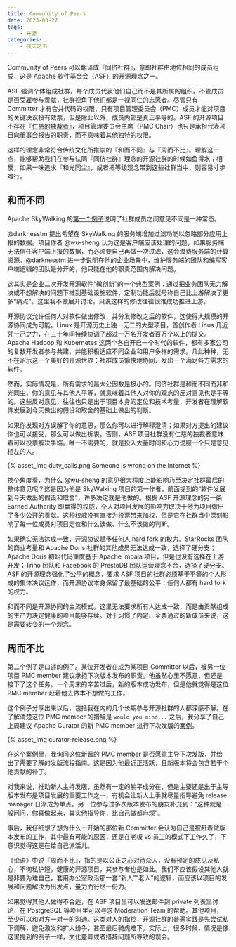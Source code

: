 ```yaml
---
title: Community of Peers
date: 2023-03-27
tags:
    - 开源
categories:
    - 夜天之书
---
```


Community of Peers 可以翻译成『同侪社群』，意即社群由地位相同的成员组成，这是 Apache 软件基金会（ASF）的[开源理念](https://www.apache.org/theapacheway/)之一。

ASF 强调个体组成社群，每个成员代表他们自己而不是其所属的组织。不管成员是否受雇参与贡献，社群视角下他们都是一视同仁的志愿者。尽管只有 Committer 才有合并代码的权限，只有项目管理委员会（PMC）成员才能对项目的关键决议投有效票，但是除此以外，成员内部是真正平等的。ASF 的开源项目不存在『[仁慈的独裁者](https://en.wikipedia.org/wiki/Benevolent_dictator_for_life)』，项目管理委员会主席（PMC Chair）也只是承担代表项目向董事会报告的职责，而不意味着其他独特的权限。

这样的理念非常符合传统文化所推崇的『和而不同』与『周而不比』。理解这一点，能够帮助我们在参与认同『同侪社群』理念的开源社群的时候如鱼得水；相反，如果一味追求『和光同尘』，或者把等级观念带到这些社群当中，则容易寸步难行。

<!-- more -->

## 和而不同

Apache SkyWalking 的[第一个例子](https://github.com/apache/skywalking/discussions/10585)说明了社群成员之间意见不同是一种常态。

@darknesstm 提出希望在 SkyWalking 的服务端增加过滤功能以忽略部分应用上报的数据。项目作者 @wu-sheng 认为这是客户端应该处理的问题，如果服务端无法信任客户端上报的数据，而必须要自己再做一次过滤，这会浪费服务端的计算资源。@darknesstm 进一步说明在他的企业场景中，维护服务端的团队和编写客户端逻辑的团队是分开的，他只能在他的职责范围内解决问题。

这其实是企业二次开发开源软件“微创新”的一个典型案例：通过把业务团队无力解决或不想解决的问题下推到基础设施软件，定制功能后就号称自己比上游解决了更多“痛点”。这里我不做展开讨论，只说这样的修改往往很难成功推进上游。

开源协议允许任何人对软件做出修改，并分发修改之后的软件，这使得大规模的开源协同成为可能。Linux 是开源历史上独一无二的大型项目，首创作者 Linus 几近凭一己之力，在三十年间持续协调了超过一万名开发者百万个以上的提交。Apache Hadoop 和 Kubernetes 这两个各自开启一个时代的软件，都有多家公司的复数开发者参与共建，并能积极适应不同企业和用户多样的需求。凡此种种，无不在昭示这一个美好的开源世界：社群成员愉快地协同开发出一个满足各方需求的软件。

然而，实际情况是，所有需求的最大公因数是极小的。同侪社群是和而不同而非和光同尘，你的意见与其他人平等，就意味着其他人对你的观点的反对意见也是平等的。这些反对意见，往往也只是出于项目本身的定位和技术考量，开发者在理解软件发展到今天做出的假设和取舍的基础上做出的判断。

如果你发现对方误解了你的意思，那么你可以进行解释澄清；如果对方提出的建议你也可以接受，那么可以做出折衷。否则，ASF 项目社群没有仁慈的独裁者意味着可以投票解决争端。唯一不需要的，就是投入大量时间和心力说服一个只是意见相左的人。

{% asset_img duty_calls.png Someone is wrong on the Internet %}

换个角度看，为什么 @wu-sheng 的意见很大程度上能影响乃至决定社群最后的整体意见呢？这是因为他是 SkyWalking 项目的第一作者，前面提到的“软件发展到今天做出的假设和取舍”，许多决定就是他做的。根据 ASF 开源理念的另一条 Earned Authority 即赢得的权威，个人对项目发展的影响力取决于他为项目做出了多少公开的贡献。这种权威没有直接为投票带来加权，但是它在社群当中深刻影响了每一位成员对项目定位和什么该做、什么不该做的判断。

如果确实无法达成一致，开源协议赋予任何人 hard fork 的权力。StarRocks 团队的商业考量和 Apache Doris 社群的其他成员无法达成一致，选择了硬分支；Apache Doris 初始代码重度基于 Apache Impala 项目，但是也没有选择在上游开发；Trino 团队和 Facebook 的 PrestoDB 团队运营理念不合，选择了硬分支。ASF 的开源理念强化了公平的概念，要求 ASF 项目的社群必须基于平等的个人形成的集体决议运作，而开源协议本身保留了最基础的公平：任何人都有 hard fork 的权力。

和而不同是开源协同的主流模式。这里无法要求所有人达成一致，而是由贡献组成的生产力决定健康的项目能够存续。对于习惯了内定、全票通过的新成员来说，这是需要转变的一个观念。

## 周而不比

第二个例子是口述的例子。某位开发者在成为某项目 Committer 以后，被另一位项目 PMC member 建议承担下次版本发布的职责。他虽然心里不愿意，但还是接下了这个任务。一个周末的辛苦过后，新的版本成功发布，但是他就觉得是这位 PMC member 赶着他去做本不想做的工作。

这个例子分享出来以后，包括我在内的几个长期参与开源社群的人都深感不解。在了解清楚这位 PMC member 的措辞是 `would you mind...` 之后，我分享了自己上周建议 Apache Curator 的新 PMC member 进行下次发版的[案例](https://github.com/apache/curator/pull/445#discussion_r1144156381)。

{% asset_img curator-release.png %}

在这个案例里，我询问这位新晋的 PMC member 是否愿意主导下次发版，并给出了需要了解的发版流程指南。这是因为他最近正活跃，且新版本将会包含若干个他贡献的补丁。

对我来说，推动新人主持发版，虽然有一定的躺平成分在，但是主要还是出于主导版本发布是项目发展的重要工作之一，有机会让新人上手就尽量指导避免 release manager 日渐成为单点。另一位参与过多次版本发布的朋友补充到：“这种就是一般问问，你真做起来，其实他指导你，比自己做都麻烦”。

事后，我仔细想了想为什么一开始的那位新 Committer 会认为自己是被赶着做版本发布的工作，其中最有可能的原因，还是在老板 vs 员工的模式下工作久了，下意识觉得这是在给自己派活儿。

《论语》中说『周而不比』，指的是以公正之心对待众人，没有预定的成见及私心，不徇私护短。健康的开源项目，其参与者也是如此。我们不应该假设其他人就是非要为难自己，套用办公室政治那一套“新人”“老人”的逻辑，而应该以项目的发展和问题解决为出发点，量力而行尽一份力。

如果觉得其他人做得不合适，在 ASF 项目里可以发送邮件到 private 列表里讨论，在 PostgreSQL 等项目里可以寻求 Moderation Team 的帮助。其他项目，至少可以和对方一对一的沟通。这类对人的指控，开源社群的普遍实践是先尝试私下调解，避免激发和扩大纷争，甚至最后骑虎难下。实际上，很多时候，情况是像这里提到的例子一样，文化差异或者措辞问题所导致的误会。
